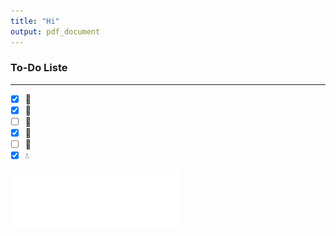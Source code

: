 ```yaml
---
title: "Hi"
output: pdf_document
---
```


### To-Do Liste
---
- [x] 🍊
- [x] 🥝
- [ ] 🍎
- [x] 🍐 
- [ ] 🍫
- [x] 💧

[![Get the Addon!](googlelogo_light_color_272x92dp.png)](https://google.com/)